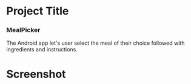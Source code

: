 # Project Title

### MealPicker 

The Android app let's user select the meal of their choice followed with ingredients and instructions. 

# Screenshot

